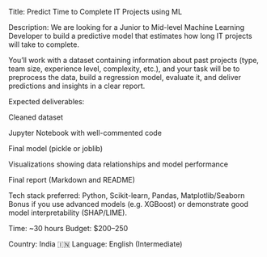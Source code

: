 Title:
Predict Time to Complete IT Projects using ML

Description:
We are looking for a Junior to Mid-level Machine Learning Developer to build a predictive model that estimates how long IT projects will take to complete.

You’ll work with a dataset containing information about past projects (type, team size, experience level, complexity, etc.), and your task will be to preprocess the data, build a regression model, evaluate it, and deliver predictions and insights in a clear report.

Expected deliverables:

Cleaned dataset

Jupyter Notebook with well-commented code

Final model (pickle or joblib)

Visualizations showing data relationships and model performance

Final report (Markdown and README)

Tech stack preferred: Python, Scikit-learn, Pandas, Matplotlib/Seaborn
Bonus if you use advanced models (e.g. XGBoost) or demonstrate good model interpretability (SHAP/LIME).

Time: ~30 hours
Budget: $200–250

Country: India 🇮🇳
Language: English (Intermediate)